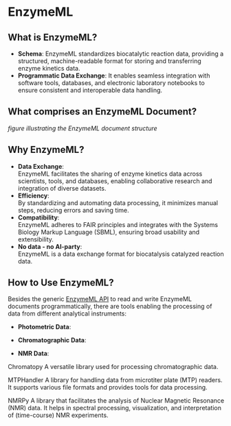 # EnzymeML

## What is EnzymeML?

- **Schema**: EnzymeML standardizes biocatalytic reaction data, providing a structured, machine-readable format for storing and transferring enzyme kinetics data. 
- **Programmatic Data Exchange**: It enables seamless integration with software tools, databases, and electronic laboratory notebooks to ensure consistent and interoperable data handling.

## What comprises an EnzymeML Document?

*figure illustrating the EnzymeML document structure*

## Why EnzymeML?

- **Data Exchange**:  
EnzymeML facilitates the sharing of enzyme kinetics data across scientists, tools, and databases, enabling collaborative research and integration of diverse datasets.
- **Efficiency**:  
By standardizing and automating data processing, it minimizes manual steps, reducing errors and saving time.
- **Compatibility**:  
EnzymeML adheres to FAIR principles and integrates with the Systems Biology Markup Language (SBML), ensuring broad usability and extensibility.
- **No data - no AI-party**:  
EnzymeML is a data exchange format for biocatalysis catalyzed reaction data.

## How to Use EnzymeML?

Besides the generic [EnzymeML API](https://pyenzyme.readthedocs.io/en/latest/index.html#) to read and write EnzymeML documents programmatically, there are tools enabling the processing of data from different analytical instruments:

- __Photometric Data__:  

- __Chromatographic Data__:  

- __NMR Data__:  


Chromatopy A versatile library used for processing chromatographic data.

MTPHandler A library for handling data from microtiter plate (MTP) readers. It supports various file formats and provides tools for data processing.

NMRPy A library that facilitates the analysis of Nuclear Magnetic Resonance (NMR) data. It helps in spectral processing, visualization, and interpretation of (time-course) NMR experiments.
